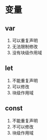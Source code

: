 ﻿# 变量

## var

1. 可以重复声明
2. 无法限制修改
3. 没有块级作用域

## let

1. 不能重复声明
2. 可以修改
3. 块级作用域

## const

1. 不能重复声明
2. 不可以修改
3. 块级作用域